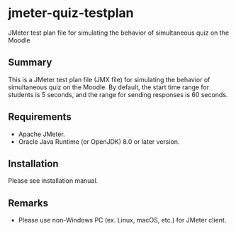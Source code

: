 # jmeter-quiz-testplan
JMeter test plan file for simulating the behavior of simultaneous quiz on the Moodle

Summary
------

This is a JMeter test plan file (JMX file) for simulating the behavior of simultaneous quiz on the Moodle.
By default, the start time range for students is 5 seconds, and the range for sending responses is 60 seconds.

Requirements
------
* Apache JMeter.
* Oracle Java Runtime (or OpenJDK) 8.0 or later version.

Installation
------

Please see installation manual.


Remarks
------
* Please use non-Windows PC (ex. Linux, macOS, etc.) for JMeter client.
